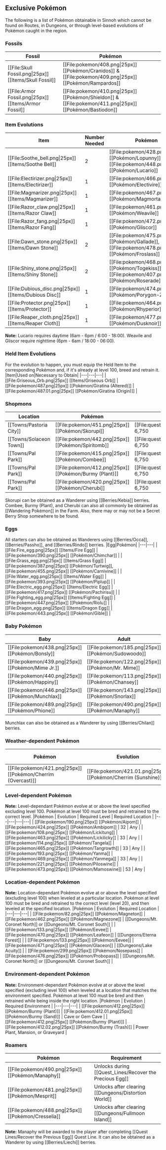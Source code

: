 ## Exclusive Pokémon

The following is a list of Pokémon obtainable in Sinnoh which cannot be found on Routes, in Dungeons, or through level-based evolutions of Pokémon caught in the region.

### Fossils
|Fossil|Pokémon|
|---|---|
|[[File:Skull Fossil.png\|25px]] [[Items/Skull Fossil]] | [[File:pokemon/408.png\|25px]] [[Pokémon/Cranidos]] & [[File:pokemon/409.png\|25px]] [[Pokémon/Rampardos]]|
|[[File:Armor Fossil.png\|25px]] [[Items/Armor Fossil]] | [[File:pokemon/410.png\|25px]] [[Pokémon/Shieldon]] & [[File:pokemon/411.png\|25px]] [[Pokémon/Bastiodon]]|

### Item Evolutions
|Item|Number Needed|Pokémon|
|---|---|---|
|[[File:Soothe_bell.png\|25px]] [[Items/Soothe Bell]]|2 | [[File:pokemon/428.png\|25px]] [[Pokémon/Lopunny]], [[File:pokemon/448.png\|25px]] [[Pokémon/Lucario]]
|[[File:Electirizer.png\|25px]] [[Items/Electirizer]]|1 | [[File:pokemon/466.png\|25px]] [[Pokémon/Electivire]]|
|[[File:Magmarizer.png\|25px]] [[Items/Magmarizer]]|1 | [[File:pokemon/467.png\|25px]] [[Pokémon/Magmortar]]
|[[File:Razor_claw.png\|25px]] [[Items/Razor Claw]]|1 | [[File:pokemon/461.png\|25px]] [[Pokémon/Weavile]]
|[[File:Razor_fang.png\|25px]] [[Items/Razor Fang]]|1 | [[File:pokemon/472.png\|25px]] [[Pokémon/Gliscor]]|
|[[File:Dawn_stone.png\|25px]] [[Items/Dawn Stone]]|2 | [[File:pokemon/475.png\|25px]] [[Pokémon/Gallade]], [[File:pokemon/478.png\|25px]] [[Pokémon/Froslass]]
|[[File:Shiny_stone.png\|25px]] [[Items/Shiny Stone]]|2 | [[File:pokemon/468.png\|25px]] [[Pokémon/Togekiss]], [[File:pokemon/407.png\|25px]] [[Pokémon/Roserade]]
|[[File:Dubious_disc.png\|25px]] [[Items/Dubious Disc]]|1 | [[File:pokemon/474.png\|25px]] [[Pokémon/Porygon-Z]]
|[[File:Protector.png\|25px]][[Items/Protector]]|1 | [[File:pokemon/464.png\|25px]] [[Pokémon/Rhyperior]]
|[[File:Reaper_cloth.png\|25px]] [[Items/Reaper Cloth]]|1 | [[File:pokemon/477.png\|25px]] [[Pokémon/Dusknoir]]

**Note:** Lucario requires daytime (6am - 6pm / 6:00 - 18:00). Weavile and Gliscor require nighttime (6pm - 6am / 18:00 - 06:00).

### Held Item Evolutions
For the evolution to happen, you must equip the Held Item to the corresponding Pokémon and, if it's already at level 100, breed and retrain it.
|Item|Used on|Necessary to Obtain|
|---|---|---|
|[[File:Griseous_Orb.png\|25px]] [[Items/Griseous Orb]] | [[File:pokemon/487.png\|25px]] [[Pokémon/Giratina (Altered)]] | [[File:pokemon/487.01.png\|25px]] [[Pokémon/Giratina (Origin)]] |

### Shopmons
|Location|Pokémon|Cost|
|---|---|---|
|[[Towns/Pastoria City]] | [[File:pokemon/451.png\|25px]] [[Pokémon/Skorupi]]|[[File:questPoint.svg\|20px]] 6,750|
|[[Towns/Solaceon Town]] | [[File:pokemon/442.png\|25px]] [[Pokémon/Spiritomb]]|[[File:questPoint.svg\|20px]] 6,750|
|[[Towns/Pal Park]] | [[File:pokemon/415.png\|25px]] [[Pokémon/Combee]]|[[File:questPoint.svg\|20px]] 6,750|
|[[Towns/Pal Park]] | [[File:pokemon/412.png\|25px]] [[Pokémon/Burmy (Plant)]]|[[File:questPoint.svg\|20px]] 6,750|
|[[Towns/Pal Park]] | [[File:pokemon/420.png\|25px]] [[Pokémon/Cherubi]]|[[File:questPoint.svg\|20px]] 6,750|

Skorupi can be obtained as a Wanderer using [[Berries/Kebia]] berries. Combee, Burmy (Plant), and Cherubi can also all commonly be obtained as [[Wandering Pokémon]] in the Farm.
Also, there may or may not be a Secret Berry Shop somewhere to be found.

### Eggs
All starters can also be obtained as Wanderers using [[Berries/Occa]], [[Berries/Passho]], and [[Berries/Rindo]] berries.
|Egg|Pokémon|
|---|---|
|[[File:Fire_egg.png\|25px]] [[Items/Fire Egg]] | [[File:pokemon/390.png\|25px]] [[Pokémon/Chimchar]] |
|[[File:Grass_egg.png\|25px]] [[Items/Grass Egg]] | [[File:pokemon/387.png\|25px]] [[Pokémon/Turtwig]], [[File:pokemon/455.png\|25px]] [[Pokémon/Carnivine]] |
|[[File:Water_egg.png\|25px]] [[Items/Water Egg]] | [[File:pokemon/393.png\|25px]] [[Pokémon/Piplup]] |
|[[File:Electric_egg.png\|25px]] [[Items/Electric Egg]] | [[File:pokemon/417.png\|25px]] [[Pokémon/Pachirisu]] |
|[[File:Fighting_egg.png\|25px]] [[Items/Fighting Egg]] | [[File:pokemon/447.png\|25px]] [[Pokémon/Riolu]] |
|[[File:Dragon_egg.png\|25px]] [[Items/Dragon Egg]] | [[File:pokemon/443.png\|25px]] [[Pokémon/Gible]] |

### Baby Pokémon
|Baby|Adult|
|---|---|
| [[File:pokemon/438.png\|25px]] [[Pokémon/Bonsly]] | [[File:pokemon/185.png\|25px]] [[Pokémon/Sudowoodo]] |
| [[File:pokemon/439.png\|25px]] [[Pokémon/Mime Jr.]] | [[File:pokemon/122.png\|25px]] [[Pokémon/Mr. Mime]] |
| [[File:pokemon/440.png\|25px]] [[Pokémon/Happiny]] | [[File:pokemon/113.png\|25px]] [[Pokémon/Chansey]] |
| [[File:pokemon/446.png\|25px]] [[Pokémon/Munchlax]] | [[File:pokemon/143.png\|25px]] [[Pokémon/Snorlax]] |
| [[File:pokemon/489.png\|25px]] [[Pokémon/Phione]] | [[File:pokemon/490.png\|25px]] [[Pokémon/Manaphy]] |

Munchlax can also be obtained as a Wanderer by using [[Berries/Chilan]] berries.

### Weather-dependent Pokémon
|Pokémon | Evolution | Required Weather |
|---|---|---|
| [[File:pokemon/421.png\|25px]] [[Pokémon/Cherrim (Overcast)]] | [[File:pokemon/421.01.png\|25px]] [[Pokémon/Cherrim (Sunshine)]] | Sunny |

### Level-dependent Pokémon
**Note:** Level-dependant Pokémon evolve at or above the level specified excluding level 100. Pokémon at level 100 must be bred and retrained to the correct level.
|Pokémon | Evolution | Required Level | Required Location |
|---|---|---|---|
| [[File:pokemon/190.png\|25px]] [[Pokémon/Aipom]] | [[File:pokemon/424.png\|25px]] [[Pokémon/Ambipom]] | 32 | Any |
| [[File:pokemon/108.png\|25px]] [[Pokémon/Lickitung]] | [[File:pokemon/463.png\|25px]] [[Pokémon/Lickilicky]] | 33 | Any |
| [[File:pokemon/114.png\|25px]] [[Pokémon/Tangela]] | [[File:pokemon/465.png\|25px]] [[Pokémon/Tangrowth]] | 33 | Any |
| [[File:pokemon/193.png\|25px]] [[Pokémon/Yanma]] | [[File:pokemon/469.png\|25px]] [[Pokémon/Yanmega]] | 33 | Any |
| [[File:pokemon/221.png\|25px]] [[Pokémon/Piloswine]] | [[File:pokemon/473.png\|25px]] [[Pokémon/Mamoswine]] | 53 | Any |

### Location-dependent Pokémon
**Note:** Location-dependant Pokémon evolve at or above the level specified (excluding level 100) when leveled at a particular location. Pokémon at level 100 must be bred and retrained to the correct level (level 20), and then leveled at the specified location.
|Pokémon | Evolution | Required Location |
|---|---|---|
| [[File:pokemon/82.png\|25px]] [[Pokémon/Magneton]] | [[File:pokemon/462.png\|25px]] [[Pokémon/Magnezone]] | [[Dungeons/Mt. Coronet North]] or [[Dungeons/Mt. Coronet South]] |
| [[File:pokemon/133.png\|25px]] [[Pokémon/Eevee]] | [[File:pokemon/470.png\|25px]] [[Pokémon/Leafeon]] | [[Dungeons/Eterna Forest]] |
| [[File:pokemon/133.png\|25px]] [[Pokémon/Eevee]] | [[File:pokemon/471.png\|25px]] [[Pokémon/Glaceon]] | [[Dungeons/Lake Acuity]] |
| [[File:pokemon/299.png\|25px]] [[Pokémon/Nosepass]] | [[File:pokemon/476.png\|25px]] [[Pokémon/Probopass]] | [[Dungeons/Mt. Coronet North]] or [[Dungeons/Mt. Coronet South]] |

### Environment-dependent Pokémon
**Note:** Environment-dependant Pokémon evolve at or above the level specified (excluding level 100) when leveled at a location that matches the environment specified. Pokémon at level 100 must be bred and then retrained while being inside the right location.
|Pokémon | Evolution | Required Environment |
|---|---|---|
| [[File:pokemon/412.png\|25px]] [[Pokémon/Burmy (Plant)]] | [[File:pokemon/412.01.png\|25px]] [[Pokémon/Burmy (Sand)]] | Cave or Gem Cave |
| [[File:pokemon/412.png\|25px]] [[Pokémon/Burmy (Plant)]] | [[File:pokemon/412.02.png\|25px]] [[Pokémon/Burmy (Trash)]] | Power Plant, Mansion, or Graveyard |

### Roamers
|Pokémon|Requirement|
|---|---|
| [[File:pokemon/490.png\|25px]] [[Pokémon/Manaphy]]|Unlocks during [[Quest_Lines/Recover the Precious Egg]]|
| [[File:pokemon/481.png\|25px]] [[Pokémon/Mesprit]]|Unlocks after clearing [[Dungeons/Distortion World]]|
| [[File:pokemon/488.png\|25px]] [[Pokémon/Cresselia]]|Unlocks after clearing [[Dungeons/Fullmoon Island]]|

**Note:** Manaphy will be awarded to the player after completing [[Quest Lines/Recover the Previous Egg]] Quest Line. It can also be obtained as a Wanderer by using [[Berries/Liechi]] berries.
